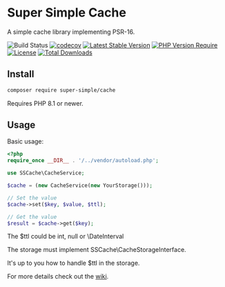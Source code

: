 # Super Simple Cache

A simple cache library implementing PSR-16.

![Build Status](https://github.com/alextodorov/super-simple-cache/actions/workflows/build.yml/badge.svg?branch=main) [![codecov](https://codecov.io/gh/alextodorov/super-simple-cache/branch/main/graph/badge.svg?token=AHKTD7FAQX)](https://codecov.io/gh/alextodorov/super-simple-cache) [![Latest Stable Version](http://poser.pugx.org/super-simple/cache/v)](https://packagist.org/packages/super-simple/cache) [![PHP Version Require](http://poser.pugx.org/super-simple/cache/require/php)](https://packagist.org/packages/super-simple/cache) [![License](http://poser.pugx.org/super-simple/cache/license)](https://packagist.org/packages/super-simple/cache) [![Total Downloads](http://poser.pugx.org/super-simple/cache/downloads)](https://packagist.org/packages/super-simple/cache)

Install
-------

```sh
composer require super-simple/cache
```

Requires PHP 8.1 or newer.

Usage
-----

Basic usage:

```php
<?php
require_once __DIR__ . '/../vendor/autoload.php';

use SSCache\CacheService;

$cache = (new CacheService(new YourStorage()));

// Set the value
$cache->set($key, $value, $ttl);

// Get the value
$result = $cache->get($key);
```

The $ttl could be int, null or \DateInterval

The storage must implement SSCache\CacheStorageInterface.

It's up to you how to handle $ttl in the storage.

For more details check out the [wiki].

[wiki]: https://github.com/alextodorov/super-simple-cache/wiki